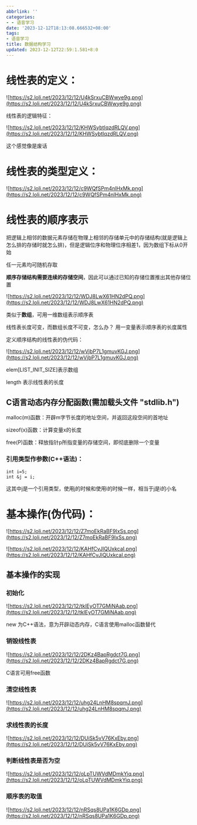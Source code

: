 ```yaml
---
abbrlink: ''
categories:
- - 语音学习
date: '2023-12-12T18:13:08.666532+08:00'
tags:
- 语音学习
title: 数据结构学习
updated: 2023-12-12T22:59:1.581+8:0
---
```

# 线性表的定义：

![https://s2.loli.net/2023/12/12/U4kSrxuCBWwye9g.png](https://s2.loli.net/2023/12/12/U4kSrxuCBWwye9g.png)

线性表的逻辑特征：

![https://s2.loli.net/2023/12/12/KHWSybtIqzdRLQV.png](https://s2.loli.net/2023/12/12/KHWSybtIqzdRLQV.png)

这个感觉像是废话

# 线性表的类型定义：

![https://s2.loli.net/2023/12/12/c9WQfSPm4nlHxMk.png](https://s2.loli.net/2023/12/12/c9WQfSPm4nlHxMk.png)


# 线性表的顺序表示

把逻辑上相邻的数据元素存储在物理上相邻的存储单元中的存储结构(就是逻辑上怎么排的存储时就怎么排)，但是逻辑位序和物理位序相差1，因为数组下标从0开始

任一元素均可随机存取

**顺序存储结构需要连续的存储空间**，因此可以通过已知的存储位置推出其他存储位置

![https://s2.loli.net/2023/12/12/WDJ8LwX61HN2dPQ.png](https://s2.loli.net/2023/12/12/WDJ8LwX61HN2dPQ.png)

类似于**数组**，可用一维数组表示顺序表

线性表长度可变，而数组长度不可变，怎么办？      用一变量表示顺序表的长度属性

定义顺序结构的线性表的伪代码：

![https://s2.loli.net/2023/12/12/wVjbP7L1gmuvKGJ.png](https://s2.loli.net/2023/12/12/wVjbP7L1gmuvKGJ.png)

elem[LIST_INIT_SIZE]表示数组

length                       表示线性表的长度


## C语言动态内存分配函数(需加载头文件 "stdlib.h")

malloc(m)函数：开辟m字节长度的地址空间，并返回这段空间的首地址

sizeof(x)函数：计算变量x的长度

free(P)函数：释放指针p所指变量的存储空间，即彻底删除一个变量


### 引用类型作参数(C++语法)：

```
int i=5;
int &j = i;
```

这其中j是一个引用类型，使用j的时候和使用i的时候一样，相当于j是i的小名



# 基本操作(伪代码)：

![https://s2.loli.net/2023/12/12/Z7moEkRaBF9IxSs.png](https://s2.loli.net/2023/12/12/Z7moEkRaBF9IxSs.png)

![https://s2.loli.net/2023/12/12/KAHfCvJlQUxkcaI.png](https://s2.loli.net/2023/12/12/KAHfCvJlQUxkcaI.png)


## 基本操作的实现

### 初始化

![https://s2.loli.net/2023/12/12/tklEyOT7GMiNAab.png](https://s2.loli.net/2023/12/12/tklEyOT7GMiNAab.png)

new 为C++语法，意为开辟动态内存，C语言使用malloc函数替代

### 销毁线性表

![https://s2.loli.net/2023/12/12/2DKz4BapRgdct7G.png](https://s2.loli.net/2023/12/12/2DKz4BapRgdct7G.png)

C语言可用free函数

### 清空线性表

![https://s2.loli.net/2023/12/12/uhg24LnHM8spqmJ.png](https://s2.loli.net/2023/12/12/uhg24LnHM8spqmJ.png)

### 求线性表的长度

![https://s2.loli.net/2023/12/12/DUiSk5vV76KxEby.png](https://s2.loli.net/2023/12/12/DUiSk5vV76KxEby.png)

### 判断线性表是否为空

![https://s2.loli.net/2023/12/12/oLpTUWVdMDmkYiq.png](https://s2.loli.net/2023/12/12/oLpTUWVdMDmkYiq.png)

### 顺序表的取值

![https://s2.loli.net/2023/12/12/nRSqs8UPa1K6GDp.png](https://s2.loli.net/2023/12/12/nRSqs8UPa1K6GDp.png)
